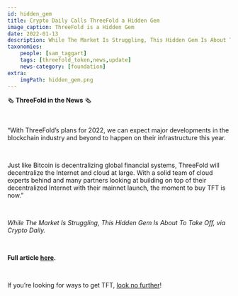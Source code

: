 ```yaml
---
id: hidden_gem
title: Crypto Daily Calls ThreeFold a Hidden Gem
image_caption: ThreeFold is a Hidden Gem
date: 2022-01-13
description: While The Market Is Struggling, This Hidden Gem Is About To Take Off, via Crypto Daily
taxonomies:
    people: [sam_taggart]
    tags: [threefold_token,news,update]
    news-category: [foundation]
extra:
    imgPath: hidden_gem.png
---
```


🗞 **ThreeFold in the News** 🗞

<br/>

“With ThreeFold’s plans for 2022, we can expect major developments in the blockchain industry and beyond to happen on their infrastructure this year.

<br/>

Just like Bitcoin is decentralizing global financial systems, ThreeFold will decentralize the Internet and cloud at large. With a solid team of cloud experts behind and many partners looking at building on top of their decentralized Internet with their mainnet launch, the moment to buy TFT is now.”

<br/>

*While The Market Is Struggling, This Hidden Gem Is About To Take Off, via Crypto Daily.*

<br/>

**Full article [here](https://cryptodaily.co.uk/2022/01/while-the-market-is-struggling-this-hidden-gem-is-about-to-take-off).**

<br/>

If you’re looking for ways to get TFT, [look no further](https://library.threefold.me/info/threefold/#/tokens/threefold__how_to_buy)!